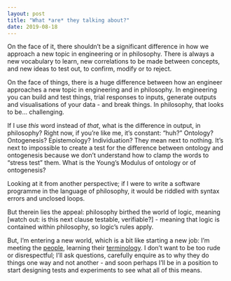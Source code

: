 ```yaml
---
layout: post
title: "What *are* they talking about?"
date: 2019-08-18
---
```


On the face of it, there shouldn’t be a significant difference in how we approach a new topic in engineering or in philosophy. There is always a new vocabulary to learn, new correlations to be made between concepts, and new ideas to test out, to confirm, modify or to reject.

On the face of things, there is a huge difference between how an engineer approaches a new topic in engineering and in philosophy. In engineering you can build and test things, trial responses to inputs, generate outputs and visualisations of your data - and break things. In philosophy, that looks to be… challenging.

If I use *this* word instead of *that*, what is the difference in output, in philosophy? Right now, if you’re like me, it’s constant: “huh?” Ontology? Ontogenesis? Epistemology? Individuation? They mean next to nothing. It’s next to impossible to create a test for the difference between ontology and ontogenesis because we don’t understand how to clamp the words to “stress test” them. What is the Young’s Modulus of ontology or of ontogenesis?

Looking at it from another perspective; if I were to write a software programme in the language of philosophy, it would be riddled with syntax errors and unclosed loops.

But therein lies the appeal: philosophy birthed the world of logic, meaning [watch out: is this next clause testable, verifiable?] - meaning that logic is contained within philosophy, so logic’s rules apply.

But, I’m entering a new world, which is a bit like starting a new job: I’m meeting the [people](/personaedramatis/index.html), learning their [terminology](/terminology/index.html). I don’t want to be too rude or disrespectful; I’ll ask questions, carefully enquire as to why they do things one way and not another - and soon perhaps I’ll be in a position to start designing tests and experiments to see what all of this means.
